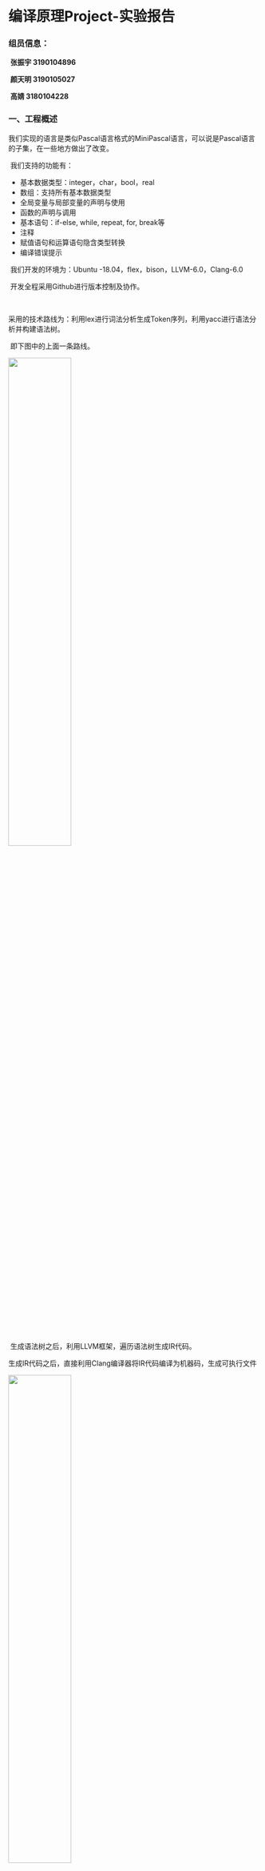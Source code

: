 

# 编译原理Project-实验报告

### **组员信息：**

​	**张振宇    3190104896**

​	**颜天明    3190105027**

​	**高婧        3180104228**



### 一、工程概述

​	我们实现的语言是类似Pascal语言格式的MiniPascal语言，可以说是Pascal语言的子集，在一些地方做出了改变。

​	我们支持的功能有：

- 基本数据类型：integer，char，bool，real
- 数组：支持所有基本数据类型
- 全局变量与局部变量的声明与使用
- 函数的声明与调用
- 基本语句：if-else, while, repeat, for, break等
- 注释
- 赋值语句和运算语句隐含类型转换
- 编译错误提示

​	我们开发的环境为：Ubuntu -18.04，flex，bison，LLVM-6.0，Clang-6.0

​	开发全程采用Github进行版本控制及协作。

​	

​	采用的技术路线为：利用lex进行词法分析生成Token序列，利用yacc进行语法分析并构建语法树。

​	即下图中的上面一条路线。

<img src="img/1.jpg" width="50%" />

​	生成语法树之后，利用LLVM框架，遍历语法树生成IR代码。

​	生成IR代码之后，直接利用Clang编译器将IR代码编译为机器码，生成可执行文件

<img src="img/2.jpg" width="50%" />



### 二、词法分析
####2.1. 工具介绍
在这次的实验当中，我们使用flex来完成词法分析过程。flex（快速词法分析产生器，fast lexical analyzer generator）是一种词法分析程序。它是lex的开放源代码版本，以BSD许可证发布。通常与GNU bison一同运作，但是它本身不不是GNU计划的一部分。
词法分析是将字符序列列转换为标记(token)序列列的过程。在词法分析阶段，编译器器读入源程序字符串流，将字符流转换为标记序列，同时将所需要的信息存储，然后将结果交给语法分析器。这是编译程序的第一个阶段且是必要阶段；词法分析的核心任务是扫描、识别单词且对识别出的单词给出定性、定长的处理。处理完成后，词法分析程序会生成将之前的程序文本转变为一系列token，传给之后的语法分析程序。示意图如下：
<img src="img/122.png" width="40%" />
标准lex文件由三部分组成，分别是定义区、规则区和⽤用户子过程区。在定义区，⽤用户可以编写C语⾔言中的声明语句，导入需要的头文件或声明变量。在规则区，用户需要编写以正则表达式和对应的动作的形式的代码。在用户子过程区，用户可以定义函数。
####2.2 实现过程
#####2.2.1 立即数

```c++
digit [0-9]
letter [a-zA-Z]
string \"[^"]*\"
char \'.\'
id ({letter}|_)+({letter}|_|{digit})*
[0-9]{digit}* {
    yylval.type_int = atoi(yytext);   
    printf("%s\n",yytext);return INT;
}

-?(0|int)[.]{digit}+ {
    yylval.type_float = atof(yytext);
    printf("%s\n",yytext);return FLOAT;
}

{string} {
    char s[30] = {0};
    for(int i=0;i<strlen(yytext)-2;i++){
        s[i] = yytext[i+1];
    }
    yylval.type_string = s;
    printf("%s\n",yytext);return STRING;
}
"'\\n'" {
    yylval.type_char = 10;
    return CHAR;
}

"'\\0" {
    yylval.type_char = 0;
    return CHAR;
}
{char} {
    yylval.type_char = yytext[1];
    printf("%s\n",yytext);return CHAR;
}

{id} {
    yylval.id = strdup(yytext);
    printf("%s\n",yytext);return ID;
}
```
对于integer类型，我们检测一连串的数字；对于char类型，我们检测''包裹的任何一个单个字符和\开始的转义字符，对于string类型，我们检测""包裹的一连串的字符，对于identify类型，我们检测字母和下划线开头的一连串字符。
#####2.2.2 保留字
```c++
"integer" { printf("%s\n",yytext);return TYPE_INT; printf("integer");}
"real" { printf("%s\n",yytext);return TYPE_FLOAT_8;}
"char" { printf("%s\n",yytext);return TYPE_CHAR;}
"string" { printf("%s\n",yytext);return TYPE_STRING;}
"array" { printf("%s\n",yytext);return ARRAY;}
"begin" { printf("%s\n",yytext);return BEGN;}
"break" { printf("%s\n",yytext);return BREAK;}
"case" { printf("%s\n",yytext);return CASE;}
"const" { printf("%s\n",yytext);return CONST;}
"to" { printf("%s\n",yytext);return TO;}
"do" { printf("%s\n",yytext);return DO;}
"else" { printf("%s\n",yytext);return ELSE;}
"end" { printf("%s\n",yytext);return END;}
"for" { printf("%s\n",yytext);return FOR;}
"function" { printf("%s\n",yytext);return FUNC;}
"if" { printf("%s\n",yytext);return IF;}
"of" { printf("%s\n",yytext);return OF;}
"procedure" { printf("%s\n",yytext);return PROC;}
"program" { printf("%s\n",yytext);return PROG;}
"repeat" { printf("%s\n",yytext);return REPEAT;}
"then" { printf("%s\n",yytext);return THEN;}
"until" { printf("%s\n",yytext);return UNTIL;}
"var" { printf("%s\n",yytext);return VAR;}
"while" { printf("%s\n",yytext);return WHILE;}
```
我们实现了部分pascal关键字的检测
#####2.2.3 运算符
```c++
"not" { printf("%s\n",yytext);return NOT;}
"+" { printf("%s\n",yytext);return ADD;}
[-] { printf("%s\n",yytext);return SUB;}
"*" { printf("%s\n",yytext);return MUL;}
"/" { printf("%s\n",yytext);return DIV;}
"mod" { printf("%s\n",yytext);return MOD;}
"div" { printf("%s\n",yytext);return IDIV;}
"=" { printf("%s\n",yytext);return EQ;}
">" { printf("%s\n",yytext);return GRE;}
"<" { printf("%s\n",yytext);return LES;}
">=" { printf("%s\n",yytext);return GREQ;}
"<=" { printf("%s\n",yytext);return LESQ;}
"<>" { printf("%s\n",yytext);return NE;}
"or" { printf("%s\n",yytext);return OR;}
"and" { printf("%s\n",yytext);return AND;}
":=" { printf("%s\n",yytext);return ASSIGN;}
".." { printf("%s\n",yytext);return ARANGE;}
"[" { printf("%s\n",yytext);return LBR;}
"]" { printf("%s\n",yytext);return RBR;}
"(" { printf("%s\n",yytext);return LPR;}
")" { printf("%s\n",yytext);return RPR;}
"." { printf("%s\n",yytext);return DOT;}
"," { printf("%s\n",yytext);return COM;}
":" { printf("%s\n",yytext);return COL;}
";" { printf("%s\n",yytext);return SEMI;}
"^" { printf("%s\n",yytext);return CARET;}
"\n" {}
```
我们实现了pascal中运算符的检测。

### 三、语法分析
####3.1 工具介绍
yacc(Yet Another Compiler Compiler)，是一个经典的生成语法分析器的工具。yacc生成的编译器主要是用C语言写成的语法解析器（Parser），需要与词法解析器Lex一起使用，再把两部份产生出来的C程序一并编译。
yacc的输入是巴科斯范式（BNF）表达的语法规则以及语法规约的处理代码，Yacc输出的是基于表驱动的编译器，包含输入的语法规约的处理代码部分。yacc是开发编译器的一个有用的工具,采用LALR(1)语法分析方法。
与Lex相似，Yacc的输⼊入文件由以%%分割的三部分组成，分别是声明区、规则区和程序区。三部分的功能与Lex相似，不同的是规则区的正则表达式替换为CFG，在声明区要提前声明好使用到的终结符以及非终结符的类型。
在实验中，我们使用bison来进行yacc文件的编译。

####3.2 实现过程
#####3.2.1 引入ast结点
```c++
%union{
    int type_int;
    float type_float;
    char type_char;
    char* type_string;
    char* id;
    ExprList* expr_list;
    Expr* expr_node;
    IDExpr* id_expr;
    Program* program_node;
    DeclPart* decl_part;
    FuncDeclList* func_list;
    OneFuncDecl* func_node;
    FuncHead* func_head;
    FuncBody* func_body;
    ExecPart* exec_part;
    Stmt* stmt_node;
    StmtList* stmt_list;
    AssignStmt* assign_node;
    ForStmt* for_node;
    FuncCallStmt* call_node;
    RepeatStmt* repeat_node;
    WhileStmt* while_node;
    IfStmt* if_node;
    ElseStmt* else_node;
    BreakStmt* break_node;
    VarDeclList* var_list;
    VarDecl* var_node;
    MyType* type_node;
    SimpleType* simple_type;
    IDList* id_list;
    ArrayType* array_type;
    ParaList* para_node;
    ProgHead* prog_head;
    BinExpr* bin_expr;
    UnaryExpr* un_expr;
    FunCallExpr* funcall_expr;
    ArrayExpr* array_expr;
}
```
在这里我们引入了ast文件中定义的各个结点结构，用作后面的非终结符类型定义。
#####3.2.2 token定义
```c++
// 数据类型定义
%token TYPE_INT TYPE_INT_8 TYPE_INT_16 TYPE TYPE_INT_32 TYPE_INT_64 TYPE_BYTE TYPE_WORD TYPE_FLOAT_8 TYPE_FLOAT_16 TYPE_FLOAT_32 TYPE_BOOL TYPE_CHAR TYPE_STRING
// 符号
%token NOT ADD SUB MUL DIV MOD IDIV EQ GRE LES GREQ LESQ NE OR AND ASSIGN ARANGE LBR RBR LPR RPR DOT COM COL SEMI CARET
// 其他保留字
%token ARRAY BEGN BREAK CASE CONST TO DO ELSE END FOR FUNC IF OF PROC PROG REPEAT THEN UNTIL VAR WHILE
```
#####3.2.3 非终结符定义
```c++
// 数据常量
%token<type_int> INT 
%token<type_float> FLOAT 
%token<type_char> CHAR
%token<type_string> STRING ID
// 结点
%type<expr_list> expr_list;
%type<expr_node> expr_node;
%type<id_expr> id_expr;
%type<program_node> program_node;
%type<decl_part> decl_part;
%type<func_list> func_list;
%type<func_node> func_node;
%type<func_head> func_head;
%type<func_body> func_body;
%type<exec_part> exec_part;
%type<stmt_node> stmt_node;
%type<stmt_list> stmt_list;
%type<assign_node> assign_node;
%type<for_node> for_node;
%type<call_node> call_node;
%type<repeat_node> repeat_node;
%type<while_node> while_node;
%type<if_node> if_node;
%type<else_node> else_node;
%type<break_node> break_node;
%type<var_list> var_list;
%type<var_node> var_node;
%type<simple_type> simple_type;
%type<id_list> id_list;
%type<para_node> para_node;
%type<prog_head> prog_head;
%type<expr_node> first_bin_expr;
%type<expr_node> second_bin_expr;
%type<expr_node> third_bin_expr;
%type<array_expr> array_expr;
```
我们使用之前引入的ast结点来定义这些非终结符。
#####3.2.4 分析过程
```c++
program:
    program program_node
    | 
    ;

program_node:
    prog_head decl_part exec_part DOT { 
        ast_root = new Program($1, $2, $3); 
    }
;
```
我们将程序分为头部，定义部分，执行部分三个部分，每次新分析一个语句，我们都会建立一个对应的新结点，并将其需要的子节点赋值进去。
```c++
decl_part:
    VAR var_list func_list { 
        $$ = new DeclPart($2, $3); 
    }
    |
    { $$ = new DeclPart(); }
;
exec_part:
    BEGN stmt_list END { 
        $$ = new ExecPart($2);
    }
;
```
定义部分分为变量定义和函数定义，执行分为为一系列单独的可执行语句构成。
```c++
var_list:
    var_list var_node SEMI
{ $$ = $1;
  $$->pushVarDecl($2); }
    | 
{ $$ = new VarDeclList(); }
;

var_node:
    id_list COL simple_type{
        $$ = new VarDecl($3, $1); 
    }
    | id_list COL ARRAY LBR INT ARANGE INT RBR OF simple_type{
        ArrayType* ary = new ArrayType($5, $7, $10->getSimpleTypeName()); 
        $$ = new VarDecl(ary, $1);
    }
;
```
变量定义部分由一系列变量定义语句构成，一个单独的变量定义语句包括一组identidy开头，符号:紧随其后，加上变量类型（）可以是数组），后面可以加上初始化的部分。
```c++
simple_type:
    TYPE_INT
{ $$ = new SimpleType("integer"); }
    | TYPE_FLOAT_8
{ $$ = new SimpleType("real"); }
    | TYPE_FLOAT_32
{ $$ = new SimpleType("real"); }
    | TYPE_CHAR
{ $$ = new SimpleType("char"); }
    | TYPE_STRING
{ $$ = new SimpleType("string"); }
;
```
我们实现了以上五个数据类型的检测
```c++
func_list:
    func_list func_node
{ $$ = $1;
  $$->pushOneFuncDecl($2); }
    | 
{ $$ = new FuncDeclList(); }
;
func_node:
    func_head SEMI func_body SEMI
{ $$ = new OneFuncDecl($1, $3); }
;

func_head:
    FUNC ID LPR para_node RPR COL simple_type { 
        $$ = new FuncHead((string)$2, $7, $4); 
    }
;
func_body:
    var_list exec_part {
        $$ = new FuncBody($1, $2); 
    }
;
```
函数部分由一系列的函数构成，和pascal程序类似，每一个函数包含一个函数头，变量定义部分和函数体执行部分。函数头包含了函数参数和返回类型。
```c++
stmt_list:
    stmt_list stmt_node { 
        $$ = $1;
        $$->pushStmt($2); 
    }
    | stmt_node
{ $$ = new StmtList($1); }
;

stmt_node:
    assign_node
{ $$ = $1; }
    | for_node
{ $$ = $1; }
    | call_node
{ $$ = $1; }
    | repeat_node
{ $$ = $1; }
    | break_node
{ $$ = $1; }
    | while_node
{ $$ = $1; }
    | if_node
{ $$ = $1; }
;
```
执行部分语句体由一系列可单独执行的语句构成，这些语句分成了赋值语句，循环语句，条件语句等等。
```c++
assign_node:
    ID ASSIGN expr_node SEMI
{ IDExpr* id = new IDExpr("var", (string)$1); 
  $$ = new AssignStmt(id, $3); }
    | array_expr ASSIGN expr_node SEMI
{ $$ = new AssignStmt($1, $3); }
;
```
包:=的语句我们认为是赋值语句,赋值语句的左边可以是单个变量或者一个数组的某个元素，右边是一系列expresssion的组合
```c++
id_expr:
    ID
{ $$ = new IDExpr("var", (string)$1); }
    | INT
{ $$ = new IDExpr("Imm", (int)$1); }
    | CHAR
{ $$ = new IDExpr("Imm", (char)$1); }
    | FLOAT
{ $$ = new IDExpr("Imm", (double)$1); }
    | STRING
{ $$ = new IDExpr("Imm", (string)$1); }
;
```
expression的终点是identify或者立即数
```c++
expr_node:
    expr_node GRE first_bin_expr
{ $$ = new BinExpr("GT", $1, $3); }
    | expr_node LES first_bin_expr
{ $$ = new BinExpr("LT", $1, $3); }
    | expr_node EQ first_bin_expr
{ $$ = new BinExpr("EQUAL", $1, $3); }
    | expr_node GREQ first_bin_expr
{ $$ = new BinExpr("GE", $1, $3); }
    | expr_node LESQ first_bin_expr
{ $$ = new BinExpr("LE", $1, $3); }
    | expr_node NE first_bin_expr
{ $$ = new BinExpr("NE", $1, $3); }
    | first_bin_expr
{ $$ = $1; }
;

first_bin_expr:
    first_bin_expr ADD second_bin_expr
{ $$ = new BinExpr("PLUS", $1, $3); }
    | first_bin_expr SUB second_bin_expr
{ $$ = new BinExpr("MINUS", $1, $3); }
    | first_bin_expr OR second_bin_expr
{ $$ = new BinExpr("OR", $1, $3); }
    | second_bin_expr
{ $$ = $1; }
;

second_bin_expr:
    second_bin_expr MUL third_bin_expr
{ $$ = new BinExpr("MUL", $1, $3); }
    | second_bin_expr DIV third_bin_expr
{ $$ = new BinExpr("DIV", $1, $3); }
    | second_bin_expr IDIV third_bin_expr
{ $$ = new BinExpr("DIV", $1, $3); }
    | second_bin_expr AND third_bin_expr
{ $$ = new BinExpr("AND", $1, $3); }
    | second_bin_expr MOD third_bin_expr
{ $$ = new BinExpr("MOD", $1, $3); }
    | third_bin_expr
{ $$ = $1; }
;

third_bin_expr:
    NOT third_bin_expr
{ $$ = new UnaryExpr("NOT", $2); }
    | SUB third_bin_expr
{ $$ = new UnaryExpr("SUB", $2); }
    | ID LPR expr_list RPR
{ $$ = new FunCallExpr((string)$1, $3); }
    | array_expr
{ $$ = $1; }
    | LPR expr_node RPR
{ $$ = $2; }
    | id_expr
{ $$ = $1; }
```
按照运算符的优先级，我们逐步解析expression的集合体，并且考虑括号数组函数调用等因素。
```c++
array_expr:
    ID LBR expr_node RBR {
        $$ = new ArrayExpr((string)$1, $3);
    }
;
```
数组比较特殊，我们单独分析，为一个数组名和一个括号内的expression集合体
```c++
for_node:
    FOR ID ASSIGN expr_node TO expr_node DO exec_part SEMI {
        $$ = new ForStmt((string)$2, $4, $6, $8->sl); 
    }
    | FOR ID ASSIGN expr_node TO expr_node DO stmt_node {
        StmtList* sl = new StmtList($8);
        $$ = new ForStmt((string)$2, $4, $6, sl);
    }
;
while_node:
    WHILE expr_node DO exec_part SEMI{
        $$ = new WhileStmt($2, $4->sl); 
    }
    | WHILE expr_node DO stmt_node {
        StmtList* sl = new StmtList($4);
        $$ = new WhileStmt($2, sl);
    }
;
```
循环语句包括for循环和while循环，二者的分析差不多，都是一个条件语句加上statement集合体
```c++
if_node:
    IF LPR expr_node RPR THEN exec_part SEMI else_node
{ $$ = new IfStmt($3, $6->sl, $8); }
    | IF LPR expr_node RPR THEN stmt_node else_node
{ StmtList* sl = new StmtList();
  sl->pushStmt($6);
  $$ = new IfStmt($3, sl, $7); }
;

else_node:
    ELSE exec_part SEMI
{ $$ = new ElseStmt($2->sl); }
    | 
{ $$ = new ElseStmt(); }
;
```
条件语句包括一个if开头的判断和else，if语句包含一个条件判断expression和一系列可执行语句集合体，else语句可以没有。
### 四、语法树结构设计

利用面向对象的思想，我们将AST的每个节点定义成类和对象。利用多态和继承，我们将语法树的每一个节点抽象为基类BaseNode，基类中存储着每个节点共有的属性：classname，line-number，并定义了通用的方法及生成中间代码所用的CodeGen函数。

```c++
class BaseNode{
private:
    int line_num=-1;
    string classname = "base";
public:
    BaseNode(string name){ this->classname = name; }
    string getClass() const { return this->classname; }
    virtual llvm::Value *CodeGen(CodeGenContext &context) = 0;
};
```

利用基类BaseNode，我们将其余类对其进行继承，大致分为以下几类：

- 划分程序区域类型
- 表达式类型
- 语句类型
- 类型、变量、函数等与定义相关的类型

**划分区域：**

划分区域的节点的主要作用是将各区域的语句综合起来，有序的连在区域节点之下。通过这种设计，我们可以将程序清晰的分为几个区域，及更加细分为子区域，最终到达叶子节点。

采用这种设计的好处是：

- 每种区域都有特定的类，指针也根据具体情况而特化，这样能使语法树的语义更加清楚。
- 利用多态的机制，为每个节点增加一个CodeGen的虚函数，这样通过定义每种类的CodeGen方法，我们并不需要完全知道孩子是什么类型的派生类，只需要调用他们的CodeGen方法即可。
- 这种设计在定义语法树时需要很多代码，但是在使用时带来了极大的方便，因为我们在向下时已经清楚的知道了这种节点的孩子个数，如何使用。

类定义示例如下图所示：

```c++
class DeclPart : public BaseNode
{
private:
    VarDeclList *varlist;
    FuncDeclList *funclist;

public:
    DeclPart():BaseNode("declpart"){}
    DeclPart(VarDeclList *v, FuncDeclList *f) : BaseNode("declpart"), varlist(v), funclist(f) {}
    VarDeclList *getVarListNode() { return this->varlist; }
    FuncDeclList *getFuncPartNode() { return this->funclist; }
    virtual llvm::Value *CodeGen(CodeGenContext &context);
};
```

区域的划分大致如下：

<img src="img/3.jpg" width="50%" />

Program分为定义部分和执行部分，定义部分分为一组变量定义和一组函数定义。执行部分就是要执行的语句列表。



**表达式类型：**

表达式类型的节点都继承于基类Expr，共分为：

- IDExpr：存储立即数、变量名的表达式
- BinExpr：二元计算型的表达式
- UnaryExpr：一元计算型的表达式
- FuncallExpr：调用函数返回结果的表达式
- ArrayExpr：指定下标的数组的表达式



**语句类型：**

语句类型的节点都继承于基类Stmt，共分为：

- AssignStmt：赋值语句，左面是变量，右面是值
- ForStmt：循环类型的语句
- FunCallStmt：调用函数的语句（无用返回值）
- RepeatStmt：循环类型的语句
- WhileStmt：循环类型的语句
- IfStmt：条件控制类型的语句
- ElseStmt：和If配套使用
- BreakStmt：跳出循环的语句



**定义相关类型：**

定义相关的类型主要有：

MyType：类型的基类，派生类有：

- SimpleType：基本数据类型
- ArrayType：数组类型

OneFuncDecl：一个函数的定义

- FuncHead：函数头，包含函数名，返回类型，参数表
- FuncBody：变量定义、语句列表

VarDecl：一组变量定义

- 存有MyType类型的type
- IDList，变量名表

​	

### 五、语法树可视化

### 六、中间代码生成

##### 1、基本框架与语法树遍历方法：

在中间代码的生成中，我们主要使用的框架是LLVM框架，使用的版本是6.0 （ubuntu apt安装）

如上文所述，每个节点都有属于自己的虚函数方法。这样的话就可以采用一种“自驱动”的遍历方式。父节点调用子节点的Codegen方法，子节点的CodeGen方法也会进一步调用子节点的方法，如此以来就很自然的实现了语法树遍历，不用特别考虑遍历的顺序就可以实现正确顺序的遍历。

例如在赋值语句的CodenGen方法中：

```c++
llvm::Value* AssignStmt::CodeGen(CodeGenContext &context){
    cout<<"Generate AssignStmt..."<<endl;

    context.genpointer=true;
    auto lhs = this->getLeftExprNode()->CodeGen(context);
    
    context.genpointer=false;
    auto rhs = this->getRightExprNode()->CodeGen(context);
    
    ......
    
    return rhs;
}
```

这个节点可以直接调用左子节点和右子节点的Codegen方法，从而实现“需求驱动”的递归遍历。



##### 2、CodeGenContext类设计

LLVM的基本逻辑是，一个Module代表一个文件，一个BasicBlock代表一个代码块，所以生成代码实际上就是指定module之后，不断新建和向每个BasicBlock插入语句的过程。我们需要一个Context类来保存现在的文件信息和所在的块，以及历史块和很多的上下文信息。

```C++
class CodeGenContext{
private:
    std::vector<CodeGenBlock *> blocks;
    //主函数
    std::map<std::string,pair<int,int>> arrayrecord;
public:
    
    bool isGlobal=true;
    bool genpointer=false;
    bool breakif=false;
    llvm::Module *module;
    llvm::IRBuilder<> builder;
    llvm::Function *mainFunction;
    llvm::LLVMContext globalcontext;
    llvm::Function *curfunction;

    //system function
    llvm::Function *printf_func;
    llvm::Function *scanf_func;
    ...
}
```

context类中存储的变量有：isGlobal-当前是否在全局变量区。genpointer-当前是否在产生指针。breakif-当前if是否为break的if等信息。其中比较重要的属性为：module代表当前文件，curfunction代表当前所在函数，builder是llvm的一个工具类，可以指定插入的Block进行代码插入。

另外context中还定义了两个系统函数：输入和输出。

每个节点的CodeGen方法都需要讲context作为参数来获取上下文信息。



###### 下面将会展示每类节点的CodeGen方法的实现，在主函数中，只需要调用根节点的Codegen方法即可遍历整棵树。



##### 3、区域划分节点

区域划分节点的实现基本上为：按照顺序调用子节点的CodeGen方法。



##### 4、定义相关类型

分为函数定义和变量定义：

###### 函数定义的方法为：

- 根据返回类型和参数表创建函数类型
- 根据函数类型创建函数
- 保存上下文并将上下文切换到函数中
- 生成参数的局部变量
- 生成代表返回值的局部变量
- 生成函数体
- 返回返回值
- 恢复上下文
- api示例如下：

```c++
auto rettype = getLLVMtype(this->getFuncDeclNode()->getRetType(),context);
auto func_type = llvm::FunctionType::get(rettype,llvm::makeArrayRef(para_types),false);
auto function = llvm::Function::Create(func_type,llvm::Function::ExternalLinkage,
        		this->getFuncDeclNode()->getFuncName(),context.module);
```



###### 变量定义的方法为：

- 获取变量的Type （array或simple）
- 检测全局或局部
- 调用llvm的api进行声明
- api示例如下：

```c++
	   llvm::Value * ret;
       for(auto i=list.begin(); i!=list.end(); i++){
            ret = new llvm::GlobalVariable(
          		*context.module,ty,false,
                llvm::GlobalVariable::ExternalLinkage,constant,*i
            );
            cout<<"create global: "<<*i<<endl;
       }
       return ret; 
```



###### 在变量定义的时候，根据数组和基本类型调用不同的api



##### 5、语句相关类型

###### 赋值语句：

- 调用左子节点，获取变量指针
- 调用右子节点，获取值
- 判断是否需要隐式类型转换
- 利用llvm api进行赋值

```c++
		context.builder.CreateStore(rhs,lhs);
```



###### 二元运算语句：

- 调用左右节点获取左右的值
- 判断是否需要隐式类型转换
- 根据op值进行不同运算
- api调用示例如下：

```c++
 		if(op == "PLUS") 
            return context.builder.CreateFAdd(L,R,"add");
        else if(op=="MINUS") 
            return context.builder.CreateFSub(L,R,"sub");
        else if(op=="MUL") 
            return context.builder.CreateFMul(L,R,"mul");
```



###### 单目运算语句：

- 获取唯一的子节点值
- 根据op值进行运算
- api调用如下：

```c++
	if(op == "NOT")
        return context.builder.CreateNot(this->getExprNode()->CodeGen(context));
```



###### 函数调用语句：

- 判断是系统函数还是用户函数
- 系统函数要将参数处理为特定格式
- 用户函数直接调用函数调用的表达式的方法来实现

```c++
llvm::Value* FuncCallStmt::CodeGen(CodeGenContext &context){
    cout<<"Generating FuncCallStmt..."<<endl;
    if(this->getFuncName()=="write"||this->getFuncName()=="writeln"|| this->getFuncName()=="write10d"){
        return SysCall(this,context);
    }
    else if(this->getFuncName()=="read"||this->getFuncName()=="readln"){
        return SysCall(this,context);
    }
    else{
        // user's function
        auto Funcall = new FunCallExpr(this->getFuncName(),this->getParaExprListNode());
        return Funcall->CodeGen(context);
    }
    return NULL;
}
```



###### 循环控制语句，以For语句为例：

- 将语句分为四块，分别的entry初始化，body语句体，end循环及结束判断，next下一个块
- entry中要将循环变量赋初值并做初步判断，创建跳向body的语句
- body插入for内部的语句
- end将循环变量增加并且增加条件判断和跳转语句
- 在body中要将body块放入栈中并记录break语句应该跳到的位置，即next块
- 结束后将栈顶的块跳出，替换为next块，next块将继承栈顶块的break位置

###### 其余循环控制和for大同小异，比for更加简单，不再展示，但是要注意body块一定会入栈并且记录break的位置。



###### 条件控制语句：

- 







### 七、编译器测试

### 八、心得与体会